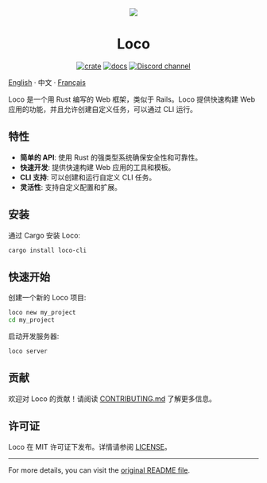  <div align="center">

   <img src="https://github.com/loco-rs/loco/assets/83390/992d215a-3cd3-42ee-a1c7-de9fd25a5bac"/>

   <h1>Loco</h1>


   [![crate](https://img.shields.io/crates/v/loco-rs.svg)](https://crates.io/crates/loco-rs)
   [![docs](https://docs.rs/loco-rs/badge.svg)](https://docs.rs/loco-rs)
   [![Discord channel](https://img.shields.io/badge/discord-Join-us)](https://discord.gg/fTvyBzwKS8)

 </div>

[English](./README.md) · 中文 · [Français](./README.fr.md)

Loco 是一个用 Rust 编写的 Web 框架，类似于 Rails。Loco 提供快速构建 Web 应用的功能，并且允许创建自定义任务，可以通过 CLI 运行。

## 特性

- **简单的 API**: 使用 Rust 的强类型系统确保安全性和可靠性。
- **快速开发**: 提供快速构建 Web 应用的工具和模板。
- **CLI 支持**: 可以创建和运行自定义 CLI 任务。
- **灵活性**: 支持自定义配置和扩展。

## 安装

通过 Cargo 安装 Loco:

```sh
cargo install loco-cli
```

## 快速开始

创建一个新的 Loco 项目:

```sh
loco new my_project
cd my_project
```

启动开发服务器:

```sh
loco server
```

## 贡献

欢迎对 Loco 的贡献！请阅读 [CONTRIBUTING.md](CONTRIBUTING.md) 了解更多信息。

## 许可证

Loco 在 MIT 许可证下发布。详情请参阅 [LICENSE](LICENSE)。

---

For more details, you can visit the [original README file](https://github.com/loco-rs/loco/blob/master/README.md).
